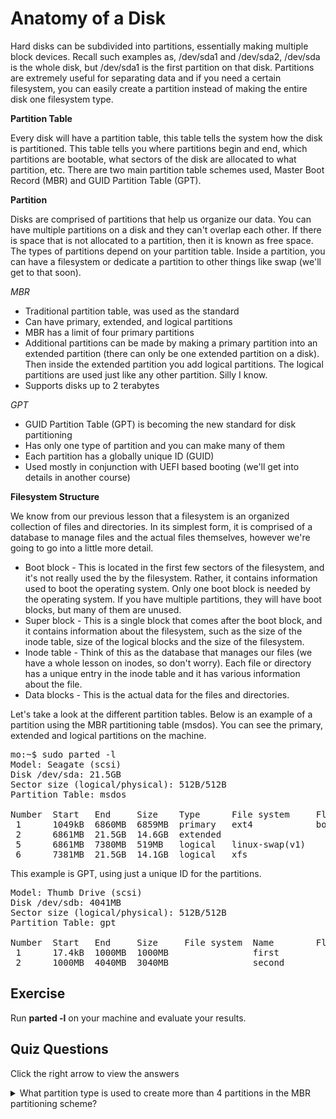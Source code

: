 # Anatomy of a Disk

Hard disks can be subdivided into partitions, essentially making multiple block devices. Recall such examples as, /dev/sda1 and /dev/sda2, /dev/sda is the whole disk, but /dev/sda1 is the first partition on that disk. Partitions are extremely useful for separating data and if you need a certain filesystem, you can easily create a partition instead of making the entire disk one filesystem type.

<b>Partition Table</b>

Every disk will have a partition table, this table tells the system how the disk is partitioned. This table tells you where partitions begin and end, which partitions are bootable, what sectors of the disk are allocated to what partition, etc. There are two main partition table schemes used, Master Boot Record (MBR) and GUID Partition Table (GPT).

<b>Partition</b>

Disks are comprised of partitions that help us organize our data. You can have multiple partitions on a disk and they can't overlap each other. If there is space that is not allocated to a partition, then it is known as free space. The types of partitions depend on your partition table. Inside a partition, you can have a filesystem or dedicate a partition to other things like swap (we'll get to that soon).

<i>MBR</i>

<ul>
<li>Traditional partition table, was used as the standard</li>
<li>Can have primary, extended, and logical partitions</li>
<li>MBR has a limit of four primary partitions</li>
<li>Additional partitions can be made by making a primary partition into an extended partition (there can only be one extended partition on a disk). Then inside the extended partition you add logical partitions. The logical partitions are used just like any other partition. Silly I know.</li> 
<li>Supports disks up to 2 terabytes</li>
</ul>

<i>GPT</i>

<ul>
<li>GUID Partition Table (GPT) is becoming the new standard for disk partitioning</li>
<li>Has only one type of partition and you can make many of them</li>
<li>Each partition has a globally unique ID (GUID)</li>
<li>Used mostly in conjunction with UEFI based booting (we'll get into details in another course)</li> 
</ul>

<b>Filesystem Structure</b>

We know from our previous lesson that a filesystem is an organized collection of files and directories. In its simplest form, it is comprised of a database to manage files and the actual files themselves, however we're going to go into a little more detail. 

<ul>
<li>Boot block - This is located in the first few sectors of the filesystem, and it's not really used the by the filesystem. Rather, it contains information used to boot the operating system. Only one boot block is needed by the operating system. If you have multiple partitions, they will have boot blocks, but many of them are unused.</li>
<li>Super block - This is a single block that comes after the boot block, and it contains information about the filesystem, such as the size of the inode table, size of the logical blocks and the size of the filesystem.</li>
<li>Inode table - Think of this as the database that manages our files (we have a whole lesson on inodes, so don't worry). Each file or directory has a unique entry in the inode table and it has various information about the file.</li>
<li>Data blocks - This is the actual data for the files and directories.</li>
</ul>
 
Let's take a look at the different partition tables. Below is an example of a partition using the MBR partitioning table (msdos). You can see the primary, extended and logical partitions on the machine.

<pre>
mo:~$ sudo parted -l
Model: Seagate (scsi)
Disk /dev/sda: 21.5GB
Sector size (logical/physical): 512B/512B
Partition Table: msdos

Number  Start   End     Size    Type      File system     Flags
 1      1049kB  6860MB  6859MB  primary   ext4            boot
 2      6861MB  21.5GB  14.6GB  extended
 5      6861MB  7380MB  519MB   logical   linux-swap(v1)
 6      7381MB  21.5GB  14.1GB  logical   xfs
</pre>


This example is GPT, using just a unique ID for the partitions.

<pre>
Model: Thumb Drive (scsi)
Disk /dev/sdb: 4041MB
Sector size (logical/physical): 512B/512B
Partition Table: gpt

Number  Start   End     Size     File system  Name        Flags
 1      17.4kB  1000MB  1000MB                first
 2      1000MB  4040MB  3040MB                second
</pre>

## Exercise

Run <b>parted -l</b> on your machine and evaluate your results.

## Quiz Questions 

Click the right arrow to view the answers

<details>
<summary>What partition type is used to create more than 4 partitions in the MBR partitioning scheme?</summary>
extended
</details>
